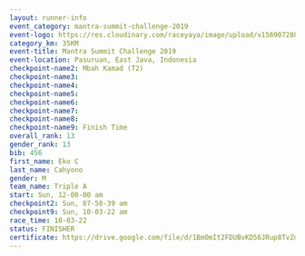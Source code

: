 ```yaml
---
layout: runner-info 
event_category: mantra-summit-challenge-2019 
event-logo: https://res.cloudinary.com/raceyaya/image/upload/v1569072809/logo/mantra-image_segrbx.jpg
category_km: 35KM 
event-title: Mantra Summit Challenge 2019 
event-location: Pasuruan, East Java, Indonesia 
checkpoint-name2: Mbah Kamad (T2) 
checkpoint-name3: 
checkpoint-name4: 
checkpoint-name5: 
checkpoint-name6: 
checkpoint-name7: 
checkpoint-name8: 
checkpoint-name9: Finish Time
overall_rank: 13
gender_rank: 13
bib: 456
first_name: Eko C
last_name: Cahyono
gender: M
team_name: Triple A
start: Sun, 12-00-00 am
checkpoint2: Sun, 07-50-39 am
checkpoint9: Sun, 10-03-22 am
race_time: 10-03-22
status: FINISHER
certificate: https://drive.google.com/file/d/1BmOmIt2FDUBvKD56JRup8TvZdnFfE-4e/view?usp=sharing
---
```

